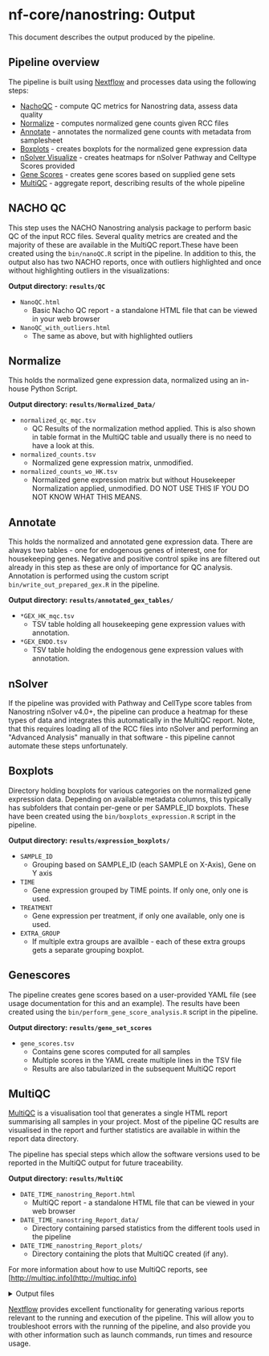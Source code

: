 # nf-core/nanostring: Output

This document describes the output produced by the pipeline.

## Pipeline overview

The pipeline is built using [Nextflow](https://www.nextflow.io/)
and processes data using the following steps:

* [NachoQC](#nachoqc) - compute QC metrics for Nanostring data, assess data quality
* [Normalize](#normalize) - computes normalized gene counts given RCC files
* [Annotate](#annotate) - annotates the normalized gene counts with metadata from samplesheet
* [Boxplots](#boxplots) - creates boxplots for the normalized gene expression data
* [nSolver Visualize](#nsolver) - creates heatmaps for nSolver Pathway and Celltype Scores provided
* [Gene Scores](#genescores) - creates gene scores based on supplied gene sets
* [MultiQC](#multiqc) - aggregate report, describing results of the whole pipeline

## NACHO QC

This step uses the NACHO Nanostring analysis package to perform basic QC of the input RCC files. Several quality metrics are created and the majority of these are available in the MultiQC report.These have been created using the `bin/nanoQC.R` script in the pipeline. In addition to this, the output also has two NACHO reports, once with outliers highlighted and once without highlighting outliers in the visualizations:

**Output directory: `results/QC`**

* `NanoQC.html`
  * Basic Nacho QC report - a standalone HTML file that can be viewed in your web browser
* `NanoQC_with_outliers.html`
  * The same as above, but with highlighted outliers

## Normalize

This holds the normalized gene expression data, normalized using an in-house Python Script.

**Output directory: `results/Normalized_Data/`**

* `normalized_qc_mqc.tsv`
  * QC Results of the normalization method applied. This is also shown in table format in the MultiQC table and usually there is no need to have a look at this.
* `normalized_counts.tsv`
  * Normalized gene expression matrix, unmodified.
* `normalized_counts_wo_HK.tsv`
  * Normalized gene expression matrix but without Housekeeper Normalization applied, unmodified. DO NOT USE THIS IF YOU DO NOT KNOW WHAT THIS MEANS.

## Annotate

This holds the normalized and annotated gene expression data. There are always two tables - one for endogenous genes of interest, one for housekeeping genes. Negative and positive control spike ins are filtered out already in this step as these are only of importance for QC analysis. Annotation is performed using the custom script `bin/write_out_prepared_gex.R` in the pipeline.

**Output directory: `results/annotated_gex_tables/`**

* `*GEX_HK_mqc.tsv`
  * TSV table holding all housekeeping gene expression values with annotation.
* `*GEX_ENDO.tsv`
  * TSV table holding the endogenous gene expression values with annotation.

## nSolver

If the pipeline was provided with Pathway and CellType score tables from Nanostring nSolver v4.0+, the pipeline can produce a heatmap for these types of data and integrates this automatically in the MultiQC report. Note, that this requires loading all of the RCC files into nSolver and performing an "Advanced Analysis" manually in that software - this pipeline cannot automate these steps unfortunately.

## Boxplots

Directory holding boxplots for various categories on the normalized gene expression data. Depending on available metadata columns, this typically has subfolders that contain per-gene or per SAMPLE_ID boxplots. These have been created using the `bin/boxplots_expression.R` script in the pipeline.

**Output directory: `results/expression_boxplots/`**

* `SAMPLE_ID`
  * Grouping based on SAMPLE_ID (each SAMPLE on X-Axis), Gene on Y axis
* `TIME`
  * Gene expression grouped by TIME points. If only one, only one is used.
* `TREATMENT`
  * Gene expression per treatment, if only one available, only one is used.
* `EXTRA_GROUP`
  * If multiple extra groups are availble - each of these extra groups gets a separate grouping boxplot.


## Genescores

The pipeline creates gene scores based on a user-provided YAML file (see usage documentation for this and an example).
The results have been created using the `bin/perform_gene_score_analysis.R` script in the pipeline.

**Output directory: `results/gene_set_scores`**

* `gene_scores.tsv`
  * Contains gene scores computed for all samples
  * Multiple scores in the YAML create multiple lines in the TSV file
  * Results are also tabularized in the subsequent MultiQC report

## MultiQC

[MultiQC](http://multiqc.info) is a visualisation tool that generates a single HTML report summarising all samples in your project. Most of the pipeline QC results are visualised in the report and further statistics are available in within the report data directory.

The pipeline has special steps which allow the software versions used to be reported in the MultiQC output for future traceability.

**Output directory: `results/MultiQC`**

* `DATE_TIME_nanostring_Report.html`
  * MultiQC report - a standalone HTML file that can be viewed in your web browser
* `DATE_TIME_nanostring_Report_data/`
  * Directory containing parsed statistics from the different tools used in the pipeline
* `DATE_TIME_nanostring_Report_plots/`
  * Directory containing the plots that MultiQC created (if any).

For more information about how to use MultiQC reports, see [http://multiqc.info](http://multiqc.info)


<details markdown="1">
<summary>Output files</summary>

- `pipeline_info/`
  - Reports generated by Nextflow: `execution_report.html`, `execution_timeline.html`, `execution_trace.txt` and `pipeline_dag.dot`/`pipeline_dag.svg`.
  - Reports generated by the pipeline: `pipeline_report.html`, `pipeline_report.txt` and `software_versions.yml`. The `pipeline_report*` files will only be present if the `--email` / `--email_on_fail` parameter's are used when running the pipeline.
  - Reformatted samplesheet files used as input to the pipeline: `samplesheet.valid.csv`.

</details>

[Nextflow](https://www.nextflow.io/docs/latest/tracing.html) provides excellent functionality for generating various reports relevant to the running and execution of the pipeline. This will allow you to troubleshoot errors with the running of the pipeline, and also provide you with other information such as launch commands, run times and resource usage.
